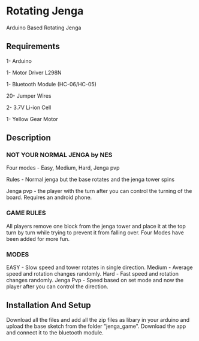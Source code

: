 # Rotating Jenga
Arduino Based Rotating Jenga

## Requirements
1- Arduino

1- Motor Driver L298N

1- Bluetooth Module (HC-06/HC-05)

20- Jumper Wires

2- 3.7V Li-ion Cell 

1- Yellow Gear Motor


## Description

### NOT YOUR NORMAL JENGA by NES

Four modes - Easy, Medium, Hard, Jenga pvp

Rules - Normal jenga but the base rotates and the jenga tower spins

Jenga pvp - the player with the turn after you can control the turning of the board. Requires an android phone.


### GAME RULES

All players remove one block from the jenga tower and place it at the top turn by turn while trying to prevent it from falling over. Four Modes have been added for more fun.

### MODES

EASY - Slow speed and tower rotates in single direction.
Medium - Average speed and rotation changes randomly.
Hard - Fast speed and rotation changes randomly.
Jenga Pvp - Speed based on set mode and now the player after you can control the direction.


## Installation And Setup
Download all the files and add all the zip files as libary in your arduino and upload the base sketch from the folder "jenga_game".
Download the app and connect it to the bluetooth module.

